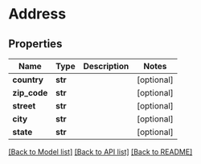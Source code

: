 # Address

## Properties
Name | Type | Description | Notes
------------ | ------------- | ------------- | -------------
**country** | **str** |  | [optional] 
**zip_code** | **str** |  | [optional] 
**street** | **str** |  | [optional] 
**city** | **str** |  | [optional] 
**state** | **str** |  | [optional] 

[[Back to Model list]](../README.md#documentation-for-models) [[Back to API list]](../README.md#documentation-for-api-endpoints) [[Back to README]](../README.md)

